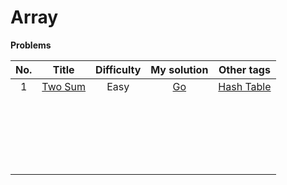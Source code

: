 # Array



**Problems**

| No.  | Title                                            | Difficulty | My solution | Other tags                                                   |
| :--: | ------------------------------------------------ | :--------: | :---------: | ------------------------------------------------------------ |
|  1   | [Two Sum](https://leetcode.com/problems/two-sum) |    Easy    |   [Go]()    | [Hash Table](https://github.com/Apollo4634/LeetCode/blob/master/src/hash_table/hash_table.md) |
|      |                                                  |            |             |                                                              |
|      |                                                  |            |             |                                                              |
|      |                                                  |            |             |                                                              |
|      |                                                  |            |             |                                                              |
|      |                                                  |            |             |                                                              |
|      |                                                  |            |             |                                                              |
|      |                                                  |            |             |                                                              |
|      |                                                  |            |             |                                                              |
|      |                                                  |            |             |                                                              |
|      |                                                  |            |             |                                                              |
|      |                                                  |            |             |                                                              |
|      |                                                  |            |             |                                                              |
|      |                                                  |            |             |                                                              |
|      |                                                  |            |             |                                                              |
|      |                                                  |            |             |                                                              |
|      |                                                  |            |             |                                                              |
|      |                                                  |            |             |                                                              |
|      |                                                  |            |             |                                                              |
|      |                                                  |            |             |                                                              |
|      |                                                  |            |             |                                                              |
|      |                                                  |            |             |                                                              |

